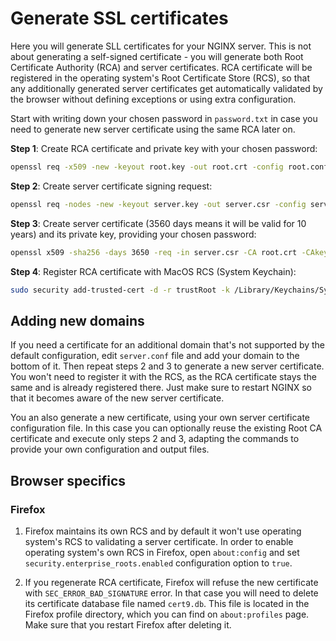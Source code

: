 # Generate SSL certificates

Here you will generate SLL certificates for your NGINX server. This is not about
generating a self-signed certificate - you will generate both Root Certificate
Authority (RCA) and server certificates. RCA certificate will be registered in
the operating system's Root Certificate Store (RCS), so that any additionally
generated server certificates get automatically validated by the browser without
defining exceptions or using extra configuration.

Start with writing down your chosen password in `password.txt` in case you need
to generate new server certificate using the same RCA later on.

**Step 1**: Create RCA certificate and private key with your chosen password:

```bash
openssl req -x509 -new -keyout root.key -out root.crt -config root.conf
```

**Step 2**: Create server certificate signing request:

```bash
openssl req -nodes -new -keyout server.key -out server.csr -config server.conf
```

**Step 3**: Create server certificate (3560 days means it will be valid for 10 years) and its private key, providing your chosen password:

```bash
openssl x509 -sha256 -days 3650 -req -in server.csr -CA root.crt -CAkey root.key -CAcreateserial -out server.crt -extfile server.conf -extensions x509_ext
```

**Step 4**: Register RCA certificate with MacOS RCS (System Keychain):

```bash
sudo security add-trusted-cert -d -r trustRoot -k /Library/Keychains/System.keychain root.crt
```

## Adding new domains

If you need a certificate for an additional domain that's not supported by the
default configuration, edit `server.conf` file and add your domain to the bottom
of it. Then repeat steps 2 and 3 to generate a new server certificate. You won't
need to register it with the RCS, as the RCA certificate stays the same and is
already registered there.  Just make sure to restart NGINX so that it becomes
aware of the new server certificate.

You an also generate a new certificate, using your own server certificate
configuration file. In this case you can optionally reuse the existing Root CA
certificate and execute only steps 2 and 3, adapting the commands to provide
your own configuration and output files.

## Browser specifics

### Firefox

1. Firefox maintains its own RCS and by default it won't use operating system's
RCS to validating a server certificate. In order to enable operating system's
own RCS in Firefox, open `about:config` and set `security.enterprise_roots.enabled`
configuration option to `true`.

2. If you regenerate RCA certificate, Firefox will refuse the new certificate
with `SEC_ERROR_BAD_SIGNATURE` error. In that case you will need to delete its
certificate database file named `cert9.db`. This file is located in the Firefox
profile directory, which you can find on `about:profiles` page. Make sure that
you restart Firefox after deleting it.
